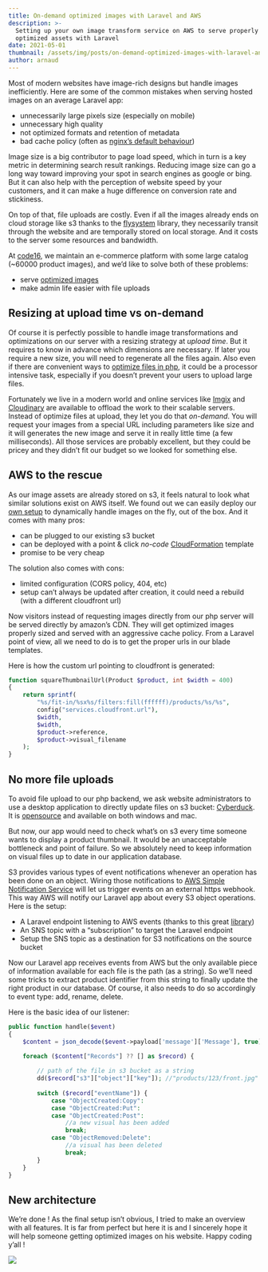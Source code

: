 ```yaml
---
title: On-demand optimized images with Laravel and AWS
description: >-
  Setting up your own image transform service on AWS to serve properly sized and
  optimized assets with Laravel
date: 2021-05-01
thumbnail: /assets/img/posts/on-demand-optimized-images-with-laravel-and-aws/thumbnail.jpg
author: arnaud
---
```


Most of modern websites have image-rich designs but handle images inefficiently. Here are some of the common mistakes when serving hosted images on an average Laravel app:

*   unnecessarily large pixels size (especially on mobile)
*   unnecessary high quality
*   not optimized formats and retention of metadata
*   bad cache policy (often as [nginx’s default behaviour](https://smknstd.medium.com/how-http-cache-on-static-assets-works-out-of-the-box-db11f02bb2c6))

Image size is a big contributor to page load speed, which in turn is a key metric in determining search result rankings. Reducing image size can go a long way toward improving your spot in search engines as google or bing. But it can also help with the perception of website speed by your customers, and it can make a huge difference on conversion rate and stickiness.

On top of that, file uploads are costly. Even if all the images already ends on cloud storage like s3 thanks to the [flysystem](https://github.com/thephpleague/flysystem) library, they necessarily transit through the website and are temporally stored on local storage. And it costs to the server some resources and bandwidth.

At [code16](https://code16.fr/en/), we maintain an e-commerce platform with some large catalog (~60000 product images), and we’d like to solve both of these problems:

*   serve [optimized images](https://web.dev/fast/#i18n.paths.fast.topics.optimize_your_images)
*   make admin life easier with file uploads

## Resizing at upload time vs on-demand

Of course it is perfectly possible to handle image trans­formations and optimizations on our server with a resizing strategy at _upload time_. But it requires to know in advance which dimensions are necessary. If later you require a new size, you will need to regenerate all the files again. Also even if there are convenient ways to [optimize files in php](https://github.com/spatie/image-optimizer), it could be a proces­sor inten­sive task, especially if you doesn’t prevent your users to upload large files.

Fortunately we live in a modern world and online ser­vices like [Imgix](https://www.imgix.com/) and [Cloud­i­nary](https://cloudinary.com/) are available to offload the work to their scal­able servers. Instead of optimize files at upload, they let you do that _on-demand_. You will request your images from a special URL including parameters like size and it will generates the new image and serve it in really little time (a few milliseconds). All those ser­vices are probably excel­lent, but they could be pricey and they didn’t fit our budget so we looked for something else.

## AWS to the rescue

As our image assets are already stored on s3, it feels natural to look what similar solutions exist on AWS itself. We found out we can easily deploy our [own setup](https://github.com/awslabs/serverless-image-handler) to dynamically handle images on the fly, out of the box. And it comes with many pros:

*   can be plugged to our existing s3 bucket
*   can be deployed with a point & click _no-code_ [Cloud­For­ma­tion](https://aws.amazon.com/cloudformation/) template
*   promise to be very cheap

The solution also comes with cons:

*   limited configuration (CORS policy, 404, etc)
*   setup can’t always be updated after creation, it could need a rebuild (with a different cloudfront url)

Now visitors instead of requesting images directly from our php server will be served directly by amazon’s CDN. They will get optimized images properly sized and served with an aggressive cache policy. From a Laravel point of view, all we need to do is to get the proper urls in our blade templates.

Here is how the custom url pointing to cloudfront is generated:

```php 
function squareThumbnailUrl(Product $product, int $width = 400)  
{  
    return sprintf(  
        "%s/fit-in/%sx%s/filters:fill(ffffff)/products/%s/%s",  
        config("services.cloudfront.url"),  
        $width,  
        $width,  
        $product->reference,  
        $product->visual_filename  
    );  
}
```

## No more file uploads

To avoid file upload to our php backend, we ask website administrators to use a desktop application to directly update files on s3 bucket: [Cyberduck](https://cyberduck.io/). It is [opensource](https://github.com/iterate-ch/cyberduck) and available on both windows and mac.

But now, our app would need to check what’s on s3 every time someone wants to display a product thumbnail. It would be an unacceptable bottleneck and point of failure. So we absolutely need to keep information on visual files up to date in our application database.

S3 provides various types of event notifications whenever an operation has been done on an object. Wiring those notifications to [AWS Simple Notification Service](https://en.wikipedia.org/wiki/Amazon_Simple_Notification_Service) will let us trigger events on an external https webhook. This way AWS will notify our Laravel app about every S3 object operations. Here is the setup:

*   A Laravel endpoint listening to AWS events (thanks to this great [library](https://github.com/renoki-co/laravel-sns-events))
*   An SNS topic with a “subscription” to target the Laravel endpoint
*   Setup the SNS topic as a destination for S3 notifications on the source bucket

Now our Laravel app receives events from AWS but the only available piece of information available for each file is the path (as a string). So we’ll need some tricks to extract product identifier from this string to finally update the right product in our database. Of course, it also needs to do so accordingly to event type: add, rename, delete.

Here is the basic idea of our listener:

```php 
public function handle($event)  
{  
    $content = json_decode($event->payload['message']['Message'], true);  
      
    foreach ($content["Records"] ?? [] as $record) {

        // path of the file in s3 bucket as a string  
        dd($record["s3"]["object"]["key"]); //"products/123/front.jpg"  
              
        switch ($record["eventName"]) {  
            case "ObjectCreated:Copy":  
            case "ObjectCreated:Put":  
            case "ObjectCreated:Post":  
                //a new visual has been added  
                break;  
            case "ObjectRemoved:Delete":  
                //a visual has been deleted  
                break;  
        }  
    }  
}
```

## New architecture

We’re done ! As the final setup isn’t obvious, I tried to make an overview with all features. It is far from perfect but here it is and I sincerely hope it will help someone getting optimized images on his website. Happy coding y’all !

![](/assets/img/posts/on-demand-optimized-images-with-laravel-and-aws/graph.png)
